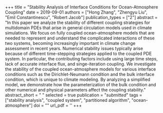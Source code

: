 +++
title = "Stability Analysis of Interface Conditions for Ocean-Atmosphere Coupling"
date = 2019-09-01
authors = ["Hong Zhang", "Zhengyu Liu", "Emil Constantinescu", "Robert Jacob"]
publication_types = ["2"]
abstract = "In this paper we analyze the stability of different coupling strategies for multidomain PDEs that arise in general circulation models used in climate simulations. We focus on fully coupled ocean-atmosphere models that are needed to represent and understand the complicated interactions of these two systems, becoming increasingly important in climate change assessment in recent years. Numerical stability issues typically arise because of different time-stepping strategies applied to the coupled PDE system. In particular, the contributing factors include using large time steps, lack of accurate interface flux, and singe-iteration coupling. We investigate the stability of the coupled ocean-atmosphere models for various interface conditions such as the Dirichlet-Neumann condition and the bulk interface condition, which is unique to climate modeling. By analyzing a simplified model, we demonstrate how the parameterization of the bulk condition and other numerical and physical parameters affect the coupling stability."
abstract_short = " "
selected = true
publication = "*submitted*"
tags = ["stability analysis", "coupled system", "partitioned algorithm", "ocean-atmosphere"]
doi = ""
url_pdf = ''
+++

